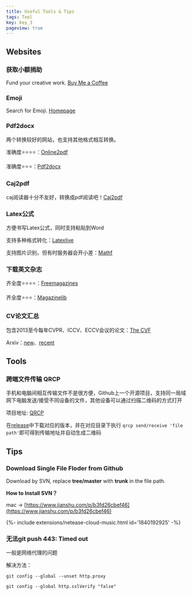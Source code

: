 ```yaml
---
title: Useful Tools & Tips
tags: Tool
key: key_3
pageview: true
---
```


## Websites

### 获取小额捐助

Fund your creative work. [Buy Me a Coffee](https://www.buymeacoffee.com/)

### Emoji

Search for Emoji. [Homepage](https://emojipedia.org/)

### Pdf2docx

两个转换较好的网站，也支持其他格式相互转换。

准确度⭐⭐⭐⭐：[Online2pdf](https://online2pdf.com/pdf2docx)

准确度⭐⭐⭐：[Pdf2docx](https://pdf2docx.com/)

### Caj2pdf

caj阅读器十分不友好，转换成pdf阅读吧！[Caj2pdf](https://www.easeconvert.com/caj-to-pdf/)

### Latex公式

方便书写Latex公式，同时支持粘贴到Word

支持多种格式转化：[Latexlive](https://www.latexlive.com/)

支持图片识别，但有时服务器会开小差：[Mathf](https://mathf.itewqq.cn/)

### 下载英文杂志

齐全度⭐⭐⭐⭐：[Freemagazines](https://freemagazines.top/)

齐全度⭐⭐⭐：[Magazinelib](https://magazinelib.com/)

### CV论文汇总

包含2013至今每年CVPR、ICCV、ECCV会议的论文：[The CVF](https://openaccess.thecvf.com/menu)

Arxiv：[new](https://arxiv.org/list/cs.CV/new)、[recent](https://arxiv.org/list/cs.CV/recent)

## Tools

### 跨端文件传输 QRCP

手机和电脑间相互传输文件不是很方便，Github上一个开源项目，支持同一局域网下电脑发送/接受不同设备的文件，其他设备可以通过扫描二维码的方式打开

项目地址: [QRCP](https://github.com/claudiodangelis/qrcp)

在[release](https://github.com/claudiodangelis/qrcp/releases)中下载对应的版本，并在对应目录下执行 `qrcp send/receive 'file path'`即可得到传输地址并自动生成二维码

## Tips

### Download Single File Floder from Github

Download by SVN, replace **tree/master** with **trunk** in the file path.

**How to Install SVN？**

mac → [https://www.jianshu.com/p/b3fd26cbef46](https://www.jianshu.com/p/b3fd26cbef46)

<div>{%- include extensions/netease-cloud-music.html id='1840192925' -%}</div>

### 无法git push 443: Timed out

一般是网络代理的问题

解决方法：

```
git config --global --unset http.proxy

git config --global http.sslVerify "false"
```


